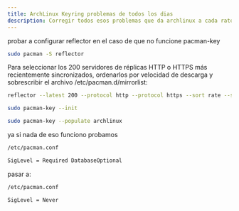```yaml
---
title: ArchLinux Keyring problemas de todos los dias
description: Corregir todos esos problemas que da archlinux a cada rato con las claves
---
```


probar a configurar reflector en el caso de que no funcione pacman-key

```bash
sudo pacman -S reflector
```
Para seleccionar los 200 servidores de réplicas HTTP o HTTPS más recientemente sincronizados, ordenarlos por velocidad de descarga y sobrescribir el archivo /etc/pacman.d/mirrorlist:

```bash
reflector --latest 200 --protocol http --protocol https --sort rate --save /etc/pacman.d/mirrorlist
```


```bash
sudo pacman-key --init
```

```bash
sudo pacman-key --populate archlinux
```

ya si nada de eso funciono probamos

```bash
/etc/pacman.conf

SigLevel = Required DatabaseOptional
```
pasar a:
```bash
/etc/pacman.conf

SigLevel = Never
```
